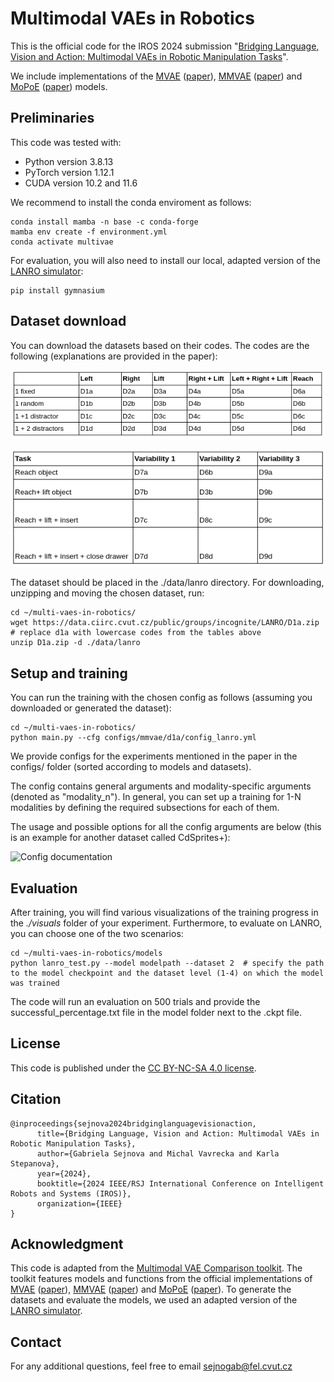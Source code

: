 # Multimodal VAEs in Robotics

This is the official code for the IROS 2024 submission "[Bridging Language, Vision and Action: Multimodal VAEs in Robotic Manipulation Tasks](https://arxiv.org/abs/2404.01932)".

We include implementations of the [MVAE](https://github.com/mhw32/multimodal-vae-public) 
([paper](https://arxiv.org/abs/1802.05335)), [MMVAE](https://github.com/iffsid/mmvae) 
([paper](https://arxiv.org/pdf/1911.03393.pdf)) and [MoPoE](https://github.com/thomassutter/MoPoE) 
([paper](https://openreview.net/forum?id=5Y21V0RDBV)) models.

## Preliminaries

This code was tested with:

- Python version 3.8.13
- PyTorch version 1.12.1
- CUDA version 10.2 and 11.6

We recommend to install the conda enviroment as follows:

```
conda install mamba -n base -c conda-forge
mamba env create -f environment.yml
conda activate multivae                 
```

For evaluation, you will also need to install our local, adapted version of the [LANRO simulator](https://github.com/frankroeder/lanro-gym):

```
pip install gymnasium
```

## Dataset download 
You can download the datasets based on their codes. The codes are the following (explanations are provided in the paper):

![Coding 1](https://github.com/gabinsane/multi-vaes-in-robotics/blob/main/data2.png "dataset codes")

![Coding 2](https://github.com/gabinsane/multi-vaes-in-robotics/blob/main/data1.png "dataset codes")


The dataset should be placed in the ./data/lanro directory. For downloading, unzipping and moving the chosen dataset, run:

```
cd ~/multi-vaes-in-robotics/
wget https://data.ciirc.cvut.cz/public/groups/incognite/LANRO/D1a.zip   # replace d1a with lowercase codes from the tables above
unzip D1a.zip -d ./data/lanro 
```

## Setup and training

You can run the training with the chosen config as follows (assuming you downloaded or generated the dataset):

```
cd ~/multi-vaes-in-robotics/
python main.py --cfg configs/mmvae/d1a/config_lanro.yml
```

We provide configs for the experiments mentioned in the paper in the configs/ folder (sorted according to models and datasets). 


The config contains general arguments and modality-specific arguments (denoted as "modality_n"). In general, you can set up a training for 1-N modalities by defining the required subsections for each of them. 

The usage and possible options for all the config arguments are below (this is an example for another dataset called CdSprites+):

![Config documentation](https://data.ciirc.cvut.cz/public/groups/incognite/CdSprites/config2.png "config documentation")



## Evaluation

After training, you will find various visualizations of the training progress in the _./visuals_ folder of your experiment.
Furthermore, to evaluate on LANRO, you can choose one of the two scenarios:

```
cd ~/multi-vaes-in-robotics/models
python lanro_test.py --model modelpath --dataset 2  # specify the path to the model checkpoint and the dataset level (1-4) on which the model was trained
```
The code will run an evaluation on 500 trials and provide the successful_percentage.txt file in the model folder next to the .ckpt file.

## License

This code is published under the [CC BY-NC-SA 4.0 license](https://creativecommons.org/licenses/by-nc-sa/4.0/).  

## Citation

```
@inproceedings{sejnova2024bridginglanguagevisionaction,
      title={Bridging Language, Vision and Action: Multimodal VAEs in Robotic Manipulation Tasks}, 
      author={Gabriela Sejnova and Michal Vavrecka and Karla Stepanova},
      year={2024},
      booktitle={2024 IEEE/RSJ International Conference on Intelligent Robots and Systems (IROS)},
      organization={IEEE}
}
```



## Acknowledgment

This code is adapted from the [Multimodal VAE Comparison toolkit](https://github.com/gabinsane/multimodal-vae-comparison).
The toolkit features models and functions from the official implementations of [MVAE](https://github.com/mhw32/multimodal-vae-public) ([paper](https://arxiv.org/abs/1802.05335)), [MMVAE](https://github.com/iffsid/mmvae) ([paper](https://arxiv.org/pdf/1911.03393.pdf)) and [MoPoE](https://github.com/thomassutter/MoPoE) ([paper](https://openreview.net/forum?id=5Y21V0RDBV)).
To generate the datasets and evaluate the models, we used an adapted version of the [LANRO simulator](https://github.com/frankroeder/lanro-gym).

## Contact

For any additional questions, feel free to email [sejnogab@fel.cvut.cz](mailto:sejnogab@fel.cvut.cz) 
